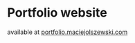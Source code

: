 # Portfolio website

available at [portfolio.maciejolszewski.com](http://portfolio.maciejolszewski.com)
